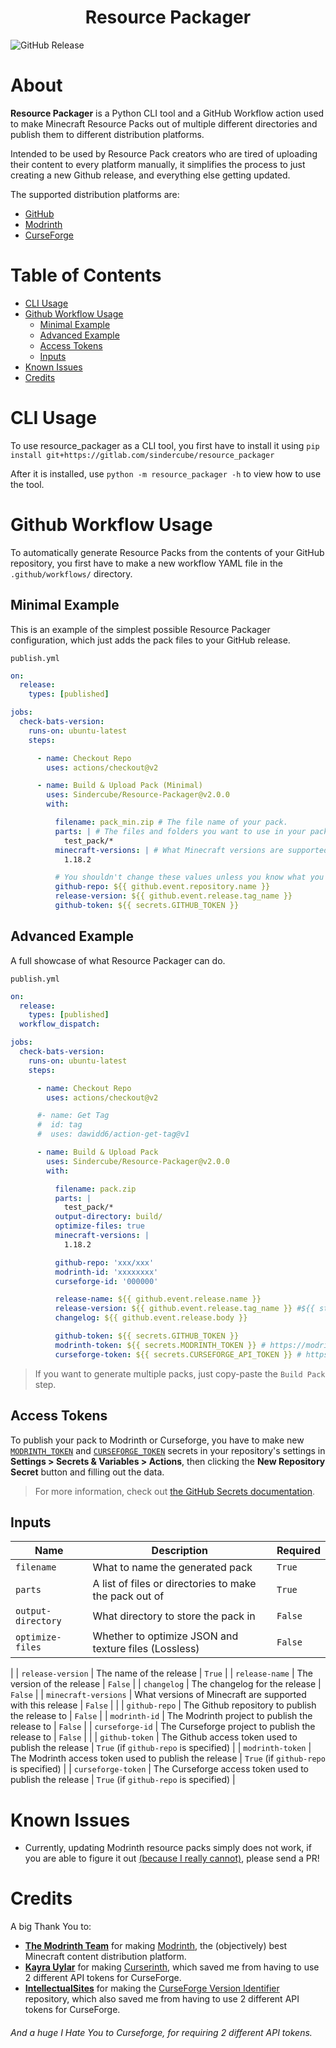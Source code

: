 <p align="center">
  <h1 align="center"><b>Resource Packager</b></h1>
  <img alt="GitHub Release" src="https://img.shields.io/github/v/release/Sindercube/Resource-Packager?include_prereleases">
</p>

# About

**Resource Packager** is a Python CLI tool and a GitHub Workflow action used to make Minecraft Resource Packs out of multiple different directories and publish them to different distribution platforms.

Intended to be used by Resource Pack creators who are tired of uploading their content to every platform manually, it simplifies the process to just creating a new Github release, and everything else getting updated.

The supported distribution platforms are:
- [GitHub](https://github.com)
- [Modrinth](https://modrinth.com/)
- [CurseForge](https://curseforge.com/)

# Table of Contents 

- [CLI Usage](#cli-usage)
- [Github Workflow Usage](#github-workflow-usage)
  - [Minimal Example](#minimal-example)
  - [Advanced Example](#advanced-example)
  - [Access Tokens](#access-tokens)
  - [Inputs](#inputs)
- [Known Issues](#known-issues)
- [Credits](#credits)

# CLI Usage

To use resource_packager as a CLI tool, you first have to install it using `pip install git+https://gitlab.com/sindercube/resource_packager`

After it is installed, use `python -m resource_packager -h` to view how to use the tool.

# Github Workflow Usage

<!--
> Click [here](https://github.com/Sorrowfall/RP-Example/generate) to create a new repository with the workflow already set up.
Remember to edit `.github/workflows/build-packs.yml` to set up resource_packager correctly for your pack.
-->

To automatically generate Resource Packs from the contents of your GitHub repository, you first have to make a new workflow YAML file in the `.github/workflows/` directory.

## Minimal Example

This is an example of the simplest possible Resource Packager configuration, which just adds the pack files to your GitHub release.

`publish.yml`
```yaml
on:
  release:
    types: [published]

jobs:
  check-bats-version:
    runs-on: ubuntu-latest
    steps:

      - name: Checkout Repo
        uses: actions/checkout@v2

      - name: Build & Upload Pack (Minimal)
        uses: Sindercube/Resource-Packager@v2.0.0
        with:

          filename: pack_min.zip # The file name of your pack.
          parts: | # The files and folders you want to use in your pack. Separated with new lines.
            test_pack/*
          minecraft-versions: | # What Minecraft versions are supported by your pack? Separated with new lines
            1.18.2

          # You shouldn't change these values unless you know what you're doing
          github-repo: ${{ github.event.repository.name }}
          release-version: ${{ github.event.release.tag_name }}
          github-token: ${{ secrets.GITHUB_TOKEN }}
```

## Advanced Example

A full showcase of what Resource Packager can do.

`publish.yml`
```yaml
on:
  release:
    types: [published]
  workflow_dispatch:

jobs:
  check-bats-version:
    runs-on: ubuntu-latest
    steps:

      - name: Checkout Repo
        uses: actions/checkout@v2

      #- name: Get Tag
      #  id: tag
      #  uses: dawidd6/action-get-tag@v1

      - name: Build & Upload Pack
        uses: Sindercube/Resource-Packager@v2.0.0
        with:

          filename: pack.zip
          parts: |
            test_pack/*
          output-directory: build/ 
          optimize-files: true
          minecraft-versions: |
            1.18.2

          github-repo: 'xxx/xxx'
          modrinth-id: 'xxxxxxxx'
          curseforge-id: '000000'

          release-name: ${{ github.event.release.name }}
          release-version: ${{ github.event.release.tag_name }} #${{ steps.tag.outputs.tag }}
          changelog: ${{ github.event.release.body }}

          github-token: ${{ secrets.GITHUB_TOKEN }}
          modrinth-token: ${{ secrets.MODRINTH_TOKEN }} # https://modrinth.com/settings/account
          curseforge-token: ${{ secrets.CURSEFORGE_API_TOKEN }} # https://www.curseforge.com/account/api-tokens
```

> If you want to generate multiple packs, just copy-paste the `Build Pack` step.

## Access Tokens

To publish your pack to Modrinth or Curseforge, you have to make new [`MODRINTH_TOKEN`](https://modrinth.com/settings/account) and [`CURSEFORGE_TOKEN`](https://www.curseforge.com/account/api-tokens) secrets in your repository's settings in **Settings > Secrets & Variables > Actions**, then clicking the **New Repository Secret** button and filling out the data.

> For more information, check out [the GitHub Secrets documentation](https://docs.github.com/en/actions/security-guides/encrypted-secrets#creating-encrypted-secrets-for-a-repository).

## Inputs

| Name | Description | Required |
| - | - | - |
| `filename` | What to name the generated pack | `True` |
| `parts` | A list of files or directories to make the pack out of | `True` |
| `output-directory` | What directory to store the pack in | `False` |
| `optimize-files` | Whether to optimize JSON and texture files (Lossless) | `False` |
|
| `release-version` | The name of the release | `True` |
| `release-name` | The version of the release | `False` |
| `changelog` | The changelog for the release | `False` |
| `minecraft-versions` | What versions of Minecraft are supported with this release | `False` |
|
| `github-repo` | The Github repository to publish the release to | `False` |
| `modrinth-id` | The Modrinth project to publish the release to | `False` |
| `curseforge-id` | The Curseforge project to publish the release to | `False` |
|
| `github-token` | The Github access token used to publish the release | `True` (if `github-repo` is specified) |
| `modrinth-token` | The Modrinth access token used to publish the release | `True` (if `github-repo` is specified) |
| `curseforge-token` | The Curseforge access token used to publish the release | `True` (if `github-repo` is specified) |

# Known Issues

- Currently, updating Modrinth resource packs simply does not work, if you are able to figure it out [(because I really cannot)](https://discord.com/channels/734077874708938864/1079544436964474971), please send a PR!

# Credits

A big Thank You to:
- [**The Modrinth Team**](https://github.com/orgs/modrinth/people) for making [Modrinth](https://modrinth.com/), the (objectively) best Minecraft content distribution platform.
- [**Kayra Uylar**](https://github.com/kuylar) for making [Curserinth](https://curserinth.kuylar.dev/), which saved me from having to use 2 different API tokens for CurseForge.
- [**IntellectualSites**](https://github.com/IntellectualSites) for making the [CurseForge Version Identifier](https://github.com/IntellectualSites/CurseForge-version-identifier) repository, which also saved me from having to use 2 different API tokens for CurseForge.

###### And a huge I Hate You to Curseforge, for requiring 2 different API tokens.